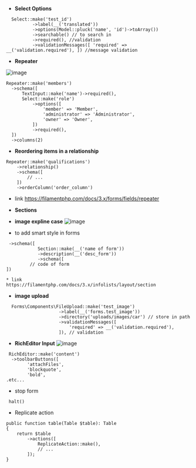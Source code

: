 
* **Select Options** 

```
  Select::make('test_id')
          ->label(__('translated'))
          ->options(Model::pluck('name', 'id')->toArray())
          ->searchable() // to search in 
          ->required(), //validation 
          ->validationMessages([ 'required' => __('validation.required'), ]) //message validation 
```


* **Repeater**

![image](https://github.com/user-attachments/assets/48d42816-85ef-489e-9e93-3fd36f7197e3)


  ```
 Repeater::make('members')
    ->schema([
        TextInput::make('name')->required(),
        Select::make('role')
            ->options([
                'member' => 'Member',
                'administrator' => 'Administrator',
                'owner' => 'Owner',
            ])
            ->required(),
    ])
    ->columns(2)
```
* **Reordering items in a relationship**
```
Repeater::make('qualifications')
    ->relationship()
    ->schema([
        // ...
    ])
    ->orderColumn('order_column')
```
* link
https://filamentphp.com/docs/3.x/forms/fields/repeater

* **Sections**
* **image expline case**
  ![image](https://github.com/user-attachments/assets/a74c9a52-17f2-43b2-a91e-17393b53cce5)

* to add smart style in forms 
```
 ->schema([
            Section::make(__('name of form'))
            ->description(__('desc_form'))
            ->schema([
         // code of form 
])

* link
https://filamentphp.com/docs/3.x/infolists/layout/section
```

* **image upload**
```
  Forms\Components\FileUpload::make('test_image')
                    ->label(__('forms.test_image')) 
                    ->directory('uploads/images/car') // store in path
                    ->validationMessages([
                        'required' => __('validation.required'),
                    ]), // validation 
```

* **RichEditor Input** 
![image](https://github.com/user-attachments/assets/89083c7d-e90b-4285-a783-a7fd09d3cb3f)
```
 RichEditor::make('content')
  ->toolbarButtons([
        'attachFiles',
        'blockquote',
        'bold',
.etc...
```
* stop form
```
 halt()
```
* Replicate action
```
public function table(Table $table): Table
{
    return $table
        ->actions([
            ReplicateAction::make(),
            // ...
        ]);
}
```









